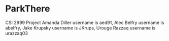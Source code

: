 # ParkThere
CSI 2999 Project
Amanda Diller username is aed91, Alec Belfry username is abelfry, Jake Krupsky username is JKrups, Urouge Razzaq username is urazzaq03		
